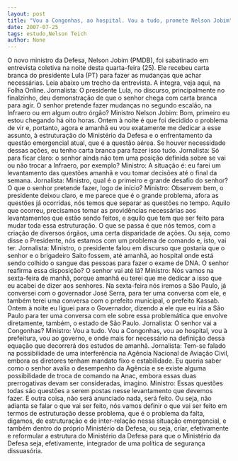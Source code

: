 ```yaml
---
layout: post
title: "Vou a Congonhas, ao hospital. Vou a tudo, promete Nelson Jobim"
date: 2007-07-25
tags: estudo,Nelson Teich
author: None
---
```

O novo ministro da Defesa, Nelson Jobim (PMDB), foi sabatinado em entrevista coletiva na noite desta quarta-feira (25). Ele&nbsp;recebeu carta branca do presidente Lula (PT) para fazer as mudan&ccedil;as que achar necess&aacute;rias. 
Leia abaixo um trecho da entrevista. A &iacute;ntegra, veja aqui, na Folha Online. 
Jornalista: O presidente Lula, no discurso, principalmente no finalzinho, deu demonstra&ccedil;&atilde;o de que o senhor chega com carta branca para agir. O senhor pretende fazer mudan&ccedil;as no segundo escal&atilde;o, na Infraero ou em algum outro &oacute;rg&atilde;o? 
Ministro Nelson Jobim: Bom, primeiro eu estou chegando h&aacute; oito horas. Ontem &agrave; noite &eacute; que foi decidido o problema de vir e, portanto, agora e amanh&atilde; eu vou exatamente me dedicar a esse assunto, &agrave; estrutura&ccedil;&atilde;o do Minist&eacute;rio da Defesa e o enfrentamento da quest&atilde;o emergencial atual, que &eacute; a quest&atilde;o a&eacute;rea. Se houver necessidade dessas a&ccedil;&otilde;es, eu tenho carta branca para fazer isso tudo. 
Jornalista: S&oacute; para ficar claro: o senhor ainda n&atilde;o tem uma posi&ccedil;&atilde;o definida sobre se vai ou n&atilde;o trocar a Infraero, por exemplo? 
Ministro: A situa&ccedil;&atilde;o &eacute;: eu farei um levantamento das quest&otilde;es amanh&atilde; e vou tomar decis&otilde;es at&eacute; o final da semana. 
Jornalista: Ministro, qual &eacute; o primeiro e grande desafio do senhor? O que o senhor pretende fazer, logo de in&iacute;cio? 
Ministro: Observem bem, o presidente deixou claro, e me parece que &eacute; o grande problema, afora as quest&otilde;es j&aacute; ocorridas, n&oacute;s temos que separar as quest&otilde;es no tempo. Aquilo que ocorreu, precisamos tomar as provid&ecirc;ncias necess&aacute;rias aos levantamentos que est&atilde;o sendo feitos, e aquilo que tem que ser feito para mudar toda essa estrutura&ccedil;&atilde;o. O que se passa &eacute; que n&oacute;s temos, com a cria&ccedil;&atilde;o de diversos &oacute;rg&atilde;os, uma certa disparidade de a&ccedil;&otilde;es. Ou seja, como disse o Presidente, n&oacute;s estamos com um problema de comando e, isto, vai ter. 
Jornalista: Ministro, o presidente falou em discurso que gostaria que o senhor e o brigadeiro Saito fossem, at&eacute; amanh&atilde;, ao hospital onde est&aacute; sendo colhido o sangue das pessoas para fazer o exame de DNA. O senhor reafirma essa disposi&ccedil;&atilde;o? O senhor vai at&eacute; l&aacute;? 
Ministro: N&oacute;s vamos na sexta-feira de manh&atilde;, porque amanh&atilde; eu terei que me dedicar a isso que eu acabei de dizer aos senhores. Na sexta-feira n&oacute;s iremos a S&atilde;o Paulo, j&aacute; conversei com o governador Jos&eacute; Serra, para ter uma conversa com ele, e tamb&eacute;m terei uma conversa com o prefeito municipal, o prefeito Kassab. Ontem &agrave; noite eu liguei para o Governador, dizendo a ele que eu iria a S&atilde;o Paulo para ter uma conversa com ele sobre essa problem&aacute;tica que envolve diretamente, tamb&eacute;m, o estado de S&atilde;o Paulo. 
Jornalista: O senhor vai a Congonhas? 
Ministro: Vou a tudo. Vou a Congonhas, vou ao hospital, vou &agrave; prefeitura, vou ao governo, e onde mais for necess&aacute;rio na defini&ccedil;&atilde;o dessa equa&ccedil;&atilde;o que decorrer&aacute; dos estudos de amanh&atilde;. 
Jornalista: Tem-se falado na possibilidade de uma interfer&ecirc;ncia na Ag&ecirc;ncia Nacional de Avia&ccedil;&atilde;o Civil, embora os diretores tenham mandato fixo e estabilidade. Eu queria saber como o senhor avalia o desempenho da Ag&ecirc;ncia e se existe alguma possibilidade de troca de comando na Anac, embora essas duas prerrogativas devam ser consideradas, imagino. 
Ministro: Essas quest&otilde;es todas s&atilde;o quest&otilde;es a serem postas nesse levantamento que devemos fazer. E outra coisa, n&atilde;o ser&aacute; anunciado nada, ser&aacute; feito. Ou seja, n&atilde;o adianta se falar o que vai ser feito, n&oacute;s vamos definir o que vai ser feito em termos de estrutura&ccedil;&atilde;o desse problema, que &eacute; o problema da falta, digamos, de estrutura&ccedil;&atilde;o e de inter-rela&ccedil;&atilde;o nessa situa&ccedil;&atilde;o emergencial, e tamb&eacute;m dentro do pr&oacute;prio Minist&eacute;rio da Defesa, ou seja, criar, efetivamente e reformular a estrutura do Minist&eacute;rio da Defesa para que o Minist&eacute;rio da Defesa seja, efetivamente, integrador de uma pol&iacute;tica de seguran&ccedil;a dissuas&oacute;ria.  